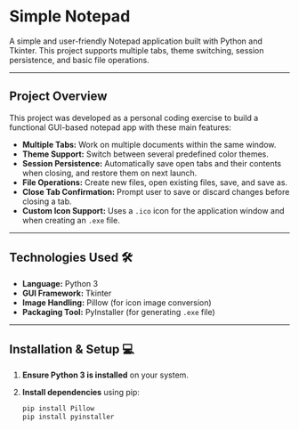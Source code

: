 # Simple Notepad

A simple and user-friendly Notepad application built with Python and Tkinter. This project supports multiple tabs, theme switching, session persistence, and basic file operations.

---

## Project Overview

This project was developed as a personal coding exercise to build a functional GUI-based notepad app with these main features:

- **Multiple Tabs:** Work on multiple documents within the same window.
- **Theme Support:** Switch between several predefined color themes.
- **Session Persistence:** Automatically save open tabs and their contents when closing, and restore them on next launch.
- **File Operations:** Create new files, open existing files, save, and save as.
- **Close Tab Confirmation:** Prompt user to save or discard changes before closing a tab.
- **Custom Icon Support:** Uses a `.ico` icon for the application window and when creating an `.exe` file.

---

## Technologies Used 🛠️

- **Language:** Python 3
- **GUI Framework:** Tkinter
- **Image Handling:** Pillow (for icon image conversion)
- **Packaging Tool:** PyInstaller (for generating `.exe` file)

---

## Installation & Setup 💻

1. **Ensure Python 3 is installed** on your system.

2. **Install dependencies** using pip:

   ```bash
   pip install Pillow
   pip install pyinstaller
